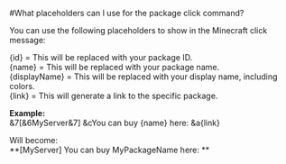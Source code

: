#What placeholders can I use for the package click command?

You can use the following placeholders to show in the Minecraft click message:

{id} = This will be replaced with your package ID.  
{name} = This will be replaced with your package name.   
{displayName} = This will be replaced with your display name, including colors.   
{link} = This will generate a link to the specific package.

**Example:**  
&amp;7\[&amp;6MyServer&amp;7\] &amp;cYou can buy {name} here: &amp;a{link}  
  
Will become:  
**\[MyServer\] You can buy MyPackageName here: **